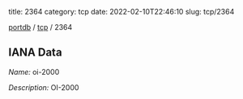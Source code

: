 title: 2364
category: tcp
date: 2022-02-10T22:46:10
slug: tcp/2364

[portdb](/) / [tcp](/category/tcp.html) / 2364


## IANA Data

_Name:_ oi-2000

_Description:_ OI-2000

